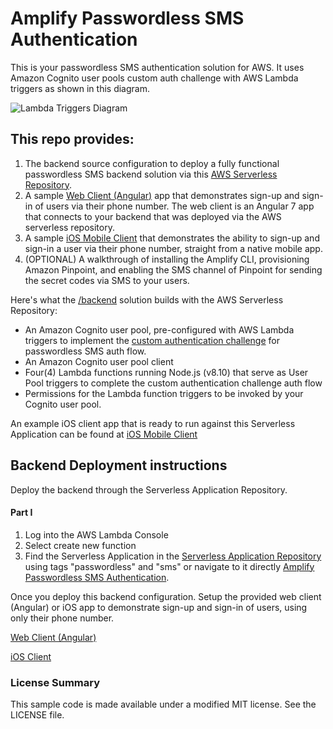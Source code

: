 # Amplify Passwordless SMS Authentication

This is your passwordless SMS authentication solution for AWS. It uses Amazon Cognito user pools custom auth challenge with AWS Lambda triggers as shown in this diagram.
 
![Lambda Triggers Diagram](https://docs.aws.amazon.com/cognito/latest/developerguide/images/lambda-challenges.png)

## This repo provides: ##
1. The backend source configuration to deploy a fully functional passwordless SMS backend solution via this [AWS Serverless Repository](https://serverlessrepo.aws.amazon.com/applications/arn:aws:serverlessrepo:us-east-1:552623489034:applications~amplify-passwordless-sms-auth).
2. A sample [Web Client (Angular)](https://github.com/mobilequickie/amplify-passwordless-sms-auth/tree/master/webClient/angular) app that demonstrates sign-up and sign-in of users via their phone number. The web client is an Angular 7 app that connects to your backend that was deployed via the AWS serverless repository.
3. A sample [iOS Mobile Client](https://github.com/mobilequickie/amplify-passwordless-sms-auth/tree/master/iOSClient) that demonstrates the ability to sign-up and sign-in a user via their phone number, straight from a native mobile app. 
4. (OPTIONAL) A walkthrough of installing the Amplify CLI, provisioning Amazon Pinpoint, and enabling the SMS channel of Pinpoint for sending the secret codes via SMS to your users. 

Here's what the [/backend](https://github.com/mobilequickie/amplify-passwordless-sms-auth/tree/master/backend) solution builds with the AWS Serverless Repository:

- An Amazon Cognito user pool, pre-configured with AWS Lambda triggers to implement the [custom authentication challenge](https://docs.aws.amazon.com/cognito/latest/developerguide/user-pool-lambda-challenge.html) for passwordless SMS auth flow.
- An Amazon Cognito user pool client
- Four(4) Lambda functions running Node.js (v8.10) that serve as User Pool triggers to complete the custom authentication challenge auth flow
- Permissions for the Lambda function triggers to be invoked by your Cognito user pool.

An example iOS client app that is ready to run against this Serverless Application can be found at [iOS Mobile Client](https://github.com/mobilequickie/amplify-passwordless-sms-auth/tree/master/iOSClient)

## Backend Deployment instructions

Deploy the backend through the Serverless Application Repository. 

#### Part I ###
1. Log into the AWS Lambda Console
2. Select create new function
3. Find the Serverless Application in the [Serverless Application Repository](https://console.aws.amazon.com/serverlessrepo/) using tags "passwordless" and "sms" or navigate to it directly [Amplify Passwordless SMS Authentication](https://serverlessrepo.aws.amazon.com/applications/arn:aws:serverlessrepo:us-east-1:552623489034:applications~amplify-passwordless-sms-auth).

Once you deploy this backend configuration. Setup the provided web client (Angular) or iOS app to demonstrate sign-up and sign-in of users, using only their phone number. 

[Web Client (Angular)](https://github.com/mobilequickie/amplify-passwordless-sms-auth/tree/master/webClient/angular)

[iOS Client](https://github.com/mobilequickie/amplify-passwordless-sms-auth/tree/master/iOSClient)


### License Summary

This sample code is made available under a modified MIT license. See the LICENSE file.
